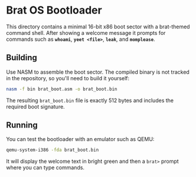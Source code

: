 # Brat OS Bootloader

This directory contains a minimal 16-bit x86 boot sector with a brat-themed command shell. After showing a welcome message it prompts for commands such as **`whoami`**, **`yeet <file>`**, **`leak`**, and **`momplease`**.

## Building

Use NASM to assemble the boot sector.  The compiled binary is not tracked in
the repository, so you'll need to build it yourself:

```bash
nasm -f bin brat_boot.asm -o brat_boot.bin
```

The resulting `brat_boot.bin` file is exactly 512 bytes and includes the required boot signature.

## Running

You can test the bootloader with an emulator such as QEMU:

```bash
qemu-system-i386 -fda brat_boot.bin
```

It will display the welcome text in bright green and then a `brat>` prompt where you can type commands.
